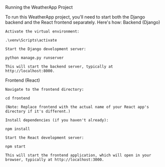 Running the WeatherApp Project

To run this WeatherApp project, you'll need to start both the Django backend and the React frontend separately. Here's how:
Backend (Django)

    Activate the virtual environment:

    .\venv\Scripts\activate

    Start the Django development server:

    python manage.py runserver

    This will start the backend server, typically at http://localhost:8000.

Frontend (React)

    Navigate to the frontend directory:

    cd frontend 

    (Note: Replace frontend with the actual name of your React app's directory if it's different.)

    Install dependencies (if you haven't already):

    npm install

    Start the React development server:

    npm start

    This will start the frontend application, which will open in your browser, typically at http://localhost:3000.
